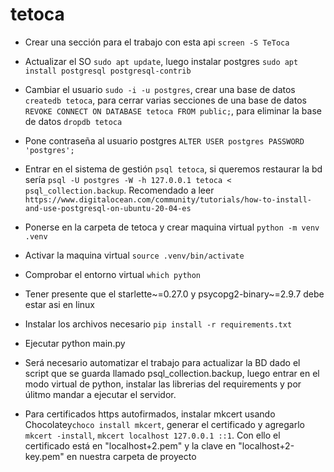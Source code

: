 # tetoca
- Crear una sección para el trabajo con esta api `screen -S TeToca`
- Actualizar el SO `sudo apt update`, luego instalar postgres `sudo apt install postgresql postgresql-contrib` 
- Cambiar el usuario `sudo -i -u postgres`, crear una base de datos `createdb tetoca`,
 para cerrar varias secciones de una base de datos `REVOKE CONNECT ON DATABASE tetoca FROM public;`, 
 para eliminar la base de datos `dropdb tetoca`
- Pone contraseña al usuario postgres `ALTER USER postgres PASSWORD 'postgres';`
- Entrar en el sistema de gestión `psql tetoca`, si queremos restaurar la bd sería 
  `psql -U postgres -W -h 127.0.0.1 tetoca < psql_collection.backup`. Recomendado a leer `https://www.digitalocean.com/community/tutorials/how-to-install-and-use-postgresql-on-ubuntu-20-04-es`
- Ponerse en la carpeta de tetoca y crear maquina virtual `python -m venv .venv`
- Activar la maquina virtual `source .venv/bin/activate`
- Comprobar el entorno virtual `which python` 
- Tener presente que el starlette~=0.27.0 y psycopg2-binary~=2.9.7 debe estar asi en linux
- Instalar los archivos necesario `pip install -r requirements.txt`
- Ejecutar python main.py 
- Será necesario automatizar el trabajo para actualizar la BD dado el script que se guarda llamado psql_collection.backup, luego entrar en el modo virtual de python, instalar las librerias del requirements y por úlitmo mandar a ejecutar el servidor.

- Para certificados https autofirmados, instalar mkcert usando Chocolatey`choco install mkcert`, 
generar el certificado y agregarlo `mkcert -install`, `mkcert localhost 127.0.0.1 ::1`. Con ello el certificado está en 
"localhost+2.pem" y la clave en "localhost+2-key.pem" en nuestra carpeta de proyecto